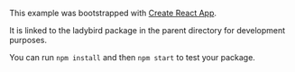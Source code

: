 This example was bootstrapped with [Create React App](https://github.com/facebook/create-react-app).

It is linked to the ladybird package in the parent directory for development purposes.

You can run `npm install` and then `npm start` to test your package.

